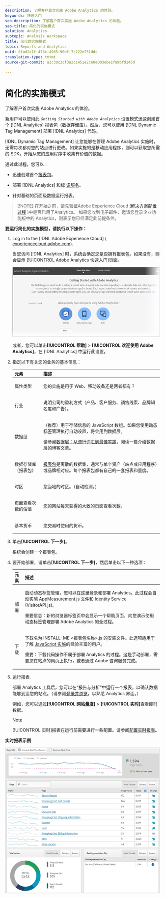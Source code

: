```yaml
---
description: 了解客户首次实施 Adobe Analytics 的体验。
keywords: 快速入门
seo-description: 了解客户首次实施 Adobe Analytics 的体验。
seo-title: 简化的实施模式
solution: Analytics
subtopic: Analysis Workspace
title: 简化的实施模式
topic: Reports and Analytics
uuid: 6fad2c1f-476c-4985-90df-7c222e751ddc
translation-type: tm+mt
source-git-commit: a2c38c2cf3a2c1451e2c60e003ebe1fa9bfd145d

---
```



# 简化的实施模式

了解客户首次实施 Adobe Analytics 的体验。

<!-- 

<p>https://activation.adobedtm.com/index.php?redirected=1 </p>

 -->

新用户可以使用此 *`Getting Started with Adobe Analytics`* 设置模式迅速创建首个 [!DNL Analytics] 报表包（数据存储库）。然后，您可以使用 [!DNL Dynamic Tag Management] 部署 [!DNL Analytics] 代码。

[!DNL Dynamic Tag Management] 让您能够在管理 Adobe Analytics 实施时，无需每次都对您的站点进行更改。如果实施的是移动应用程序，则可以获取您所需的 SDK，开始从您的应用程序中收集有价值的数据。

通过此过程，您可以：

* 迅速创建首个[报表包](https://marketing.adobe.com/resources/help/en_US/analytics/getting-started/report-suites.html)。
* 部署 [!DNL Analytics] 和标 [识服务](https://marketing.adobe.com/resources/help/en_US/mcvid/)。

* 针对基础的页面级数据运行报表。

> [!NOTE] 在开始之前，请先验证Adobe Experience Cloud [(解决方案配置过程](https://marketing.adobe.com/resources/help/en_US/mcloud/core_services.html) )中是否启用了Analytics。 如果您收到电子邮件，邀请您登录企业功能板中的 Analytics，则表示您已经满足此前提条件。

**要运行简化的实施模型，请执行以下操作：**

1. Log in to the [!DNL Adobe Experience Cloud] ( [experiencecloud.adobe.com](https://experiencecloud.adobe.com)).

   当您访问 [!DNL Analytics] 时，系统会确定您是否拥有报表包。如果没有，则会显示 [!UICONTROL Adobe Analytics 快速入门]页面。

   ![](assets/analytics-implementation-rs-wizard.png)

   或者，您可以单击&#x200B;**[!UICONTROL 帮助]** &gt; **[!UICONTROL 欢迎使用 Adobe Analytics]**，在 [!DNL Analytics] 中运行此设置。

1. 指定以下有关您的业务的基本信息：

   <table id="table_1741878A1B284CB78D297D531DC703D6"> 
     <thead> 
      <tr> 
       <th colname="col1" class="entry"> 元素 </th> 
       <th colname="col2" class="entry"> 描述 </th> 
      </tr> 
     </thead>
     <tbody> 
      <tr> 
       <td colname="col1"> <p>属性类型 </p> </td> 
       <td colname="col2"> <p>您的实施是用于 Web、移动设备还是两者都有？ </p> </td> 
      </tr> 
      <tr> 
       <td colname="col1"> <p>行业 </p> </td> 
       <td colname="col2"> <p>说明公司的盈利方式（产品、客户服务、销售线索、品牌知名度和广告）。 </p> </td> 
      </tr> 
      <tr> 
       <td colname="col1"> <p>数据层 </p> </td> 
       <td colname="col2"> <p>（推荐）用于存储信息的 JavaScript 数组。如果您使用动态标签管理执行自动设置，将会用到数据层。 </p> <p>请参阅<a href="https://blogs.adobe.com/digitalmarketing/analytics/data-layers-buzzword-best-practice/" format="http" scope="external">数据层：从流行词汇到最佳实践</a>，阅读一篇介绍数据层的博客文章。 </p> </td> 
      </tr> 
      <tr> 
       <td colname="col1"> <p>数据存储库（报表包） </p> </td> 
       <td colname="col2"> <p> <a href="https://marketing.adobe.com/resources/help/en_US/analytics/getting-started/report-suites.html" format="html" scope="external">报表包</a>是离散的数据集，通常与单个资产（站点或应用程序）或品牌相对应。每个报表包都有自己的一套报表和量度。 </p> </td> 
      </tr> 
      <tr> 
       <td colname="col1"> <p>时区 </p> </td> 
       <td colname="col2"> <p>您当地的时区。（自动检测。） </p> </td> 
      </tr> 
      <tr> 
       <td colname="col1"> <p>页面查看次数的估值 </p> </td> 
       <td colname="col2"> <p>您的网站每天获得的大致的页面查看次数。 </p> </td> 
      </tr> 
      <tr> 
       <td colname="col1"> <p>基本货币 </p> </td> 
       <td colname="col2"> <p>您交易时使用的货币。 </p> </td> 
      </tr> 
     </tbody> 
    </table>

1. 单击&#x200B;**[!UICONTROL 下一步]**。

   系统会创建一个报表包。

1. 要开始部署，请单击&#x200B;**[!UICONTROL 下一步]**，然后单击以下一种选项：

   <table id="table_71C7F7B9677346CD8D5130519D32464B"> 
     <thead> 
      <tr> 
       <th colname="col1" class="entry"> 元素 </th> 
       <th colname="col2" class="entry"> 描述 </th> 
      </tr> 
     </thead>
     <tbody> 
      <tr> 
       <td colname="col1"> <p>部署 </p> </td> 
       <td colname="col2"> <p> 启动<span class="keyword">动态标签管理</span>，您可以在这里登录和部署 Analytics。此过程会自动实施 <span class="filepath">AppMeasurement.js</span> 文件和 Identity Service (<span class="filepath">VisitorAPI.js</span>)。 </p> <p> <p>重要信息：新的浏览器标签页中会显示一个帮助页面，向您演示使用动态标签管理部署 <span class="keyword">Adobe Analytics</span> 的全过程。 </p> </p> </td> 
      </tr> 
      <tr> 
       <td colname="col1"> <p>下载 </p> </td> 
       <td colname="col2"> <p> 下载名为 <span class="filepath">INSTALL-ME &lt;报表包名称&gt;.js</span> 的安装文件。此选项适用于了解 <a href="https://marketing.adobe.com/resources/help/en_US/sc/implement/js_implementation.html" format="html" scope="external">JavaScript 实施</a>的经验丰富的用户。 </p> <p> <p>重要：下载代码操作不属于部署 <span class="keyword">Analytics</span> 的过程。这是手动部署，需要您在站点的网页上执行，或者通过 Adobe 咨询服务完成。 </p> </p> </td> 
      </tr> 
     </tbody> 
    </table>

1. 运行报表.

   部署 Analytics 工具后，您可以在“报告与分析”中运行一个报表，以确认数据能够到达您的站点。（请参阅[登录并浏览](https://marketing.adobe.com/resources/help/en_US/analytics/getting-started/analytics-navigation.html)，以熟悉 Analytics 界面。）

   例如，您可以通过&#x200B;**[!UICONTROL 网站量度]** &gt; **[!UICONTROL 实时]**&#x200B;查看即时数据。

   >[!NOTE]
   >
   >[!UICONTROL 实时]报表在运行前需要进行一些配置。请参阅[配置实时报表](https://marketing.adobe.com/resources/help/en_US/reference/t_realtime_admin.html)。

**实时报表示例**

![](assets/real-time-report.png)

